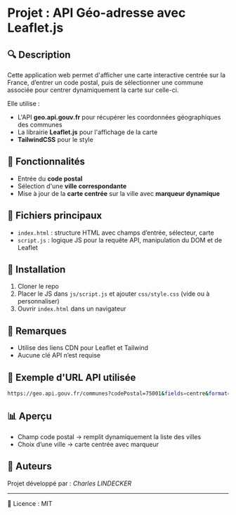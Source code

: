 # Projet : API Géo-adresse avec Leaflet.js

## 🔍 Description

Cette application web permet d'afficher une carte interactive centrée sur la France, d’entrer un code postal, puis de sélectionner une commune associée pour centrer dynamiquement la carte sur celle-ci.

Elle utilise :

* L'API **geo.api.gouv.fr** pour récupérer les coordonnées géographiques des communes
* La librairie **Leaflet.js** pour l'affichage de la carte
* **TailwindCSS** pour le style

## 🚀 Fonctionnalités

* Entrée du **code postal**
* Sélection d'une **ville correspondante**
* Mise à jour de la **carte centrée** sur la ville avec **marqueur dynamique**

## 📁 Fichiers principaux

* `index.html` : structure HTML avec champs d’entrée, sélecteur, carte
* `script.js` : logique JS pour la requête API, manipulation du DOM et de Leaflet

## 📄 Installation

1. Cloner le repo
2. Placer le JS dans `js/script.js` et ajouter `css/style.css` (vide ou à personnaliser)
3. Ouvrir `index.html` dans un navigateur

## 🚩 Remarques

* Utilise des liens CDN pour Leaflet et Tailwind
* Aucune clé API n’est requise

## 🚀 Exemple d'URL API utilisée

```bash
https://geo.api.gouv.fr/communes?codePostal=75001&fields=centre&format=json
```

## 📊 Aperçu

* Champ code postal → remplit dynamiquement la liste des villes
* Choix d’une ville → carte centrée avec marqueur

## 📆 Auteurs

Projet développé par : *Charles LINDECKER*

---

📖 Licence : MIT
